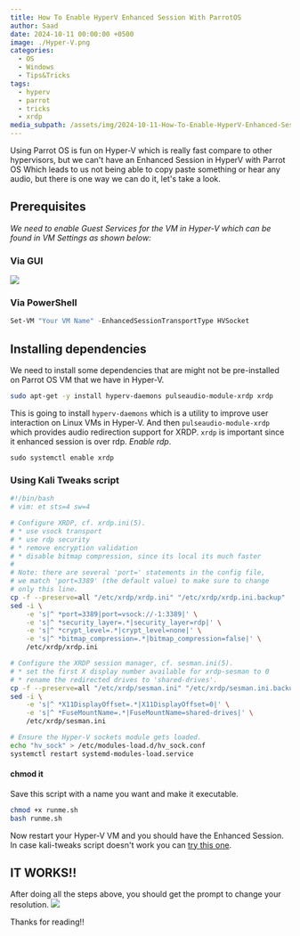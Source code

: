 ```yaml
---
title: How To Enable HyperV Enhanced Session With ParrotOS
author: Saad
date: 2024-10-11 00:00:00 +0500
image: ./Hyper-V.png
categories:
  - OS
  - Windows
  - Tips&Tricks
tags:
  - hyperv
  - parrot
  - tricks
  - xrdp
media_subpath: /assets/img/2024-10-11-How-To-Enable-HyperV-Enhanced-Session-With-ParrotOS
---
```

Using Parrot OS is fun on Hyper-V which is really fast compare to other hypervisors, but we can't have an Enhanced Session in HyperV with Parrot OS
Which leads to us not being able to copy paste something or hear any audio, but there is one way we can do it, let's take a look.

## Prerequisites

_We need to enable Guest Services for the VM in Hyper-V which can be found in VM Settings as shown below:_
### Via GUI
![](hyperv_vm.png)
### Via PowerShell
```powershell
Set-VM "Your VM Name" -EnhancedSessionTransportType HVSocket
```
## Installing dependencies

We need to install some dependencies that are might not be pre-installed on Parrot OS VM that we have in Hyper-V.

```bash
sudo apt-get -y install hyperv-daemons pulseaudio-module-xrdp xrdp
```

This is going to install `hyperv-daemons` which is a utility to improve user interaction on Linux VMs in Hyper-V.
And then `pulseaudio-module-xrdp`  which provides audio redirection support for XRDP.
`xrdp` is important since it enhanced session is over rdp.
_Enable rdp_.
```
sudo systemctl enable xrdp
```
### Using Kali Tweaks script

```bash
#!/bin/bash
# vim: et sts=4 sw=4

# Configure XRDP, cf. xrdp.ini(5).
# * use vsock transport
# * use rdp security
# * remove encryption validation
# * disable bitmap compression, since its local its much faster
#
# Note: there are several 'port=' statements in the config file,
# we match 'port=3389' (the default value) to make sure to change
# only this line.
cp -f --preserve=all "/etc/xrdp/xrdp.ini" "/etc/xrdp/xrdp.ini.backup"
sed -i \
    -e 's|^ *port=3389|port=vsock://-1:3389|' \
    -e 's|^ *security_layer=.*|security_layer=rdp|' \
    -e 's|^ *crypt_level=.*|crypt_level=none|' \
    -e 's|^ *bitmap_compression=.*|bitmap_compression=false|' \
    /etc/xrdp/xrdp.ini

# Configure the XRDP session manager, cf. sesman.ini(5).
# * set the first X display number available for xrdp-sesman to 0
# * rename the redirected drives to 'shared-drives'.
cp -f --preserve=all "/etc/xrdp/sesman.ini" "/etc/xrdp/sesman.ini.backup"
sed -i \
    -e 's|^ *X11DisplayOffset=.*|X11DisplayOffset=0|' \
    -e 's|^ *FuseMountName=.*|FuseMountName=shared-drives|' \
    /etc/xrdp/sesman.ini

# Ensure the Hyper-V sockets module gets loaded.
echo "hv_sock" > /etc/modules-load.d/hv_sock.conf
systemctl restart systemd-modules-load.service
```
#### chmod it
Save this script with a name you want and make it executable.
```bash
chmod +x runme.sh
bash runme.sh
```

Now restart your Hyper-V VM and you should have the Enhanced Session. In case kali-tweaks script doesn't work you can [try this one](https://gist.github.com/ikr4-m/67023682f949c2c22b0e51d0acb68b05).

## IT WORKS!!

After doing all the steps above, you should get the prompt to change your resolution.
![](hyperv_works.png)

Thanks for reading!!

